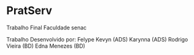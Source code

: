 # PratServ
Trabalho Final Faculdade senac

Trabalho Desenvolvido por:
Felype Kevyn (ADS)
Karynna (ADS)
Rodrigo Vieira (BD)
Edna Menezes (BD)